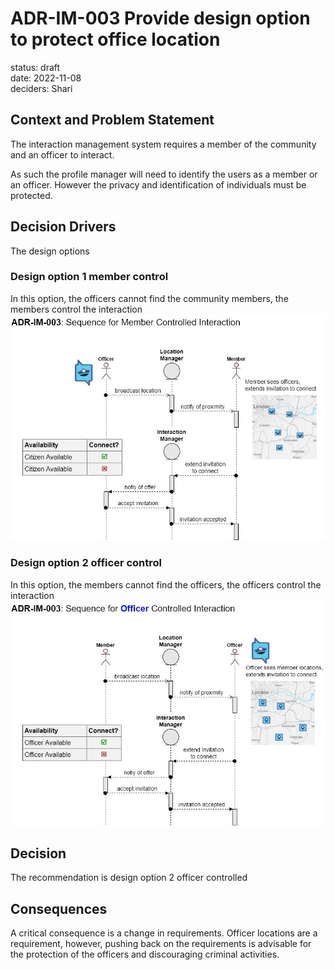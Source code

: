 # ADR-IM-003 Provide design option to protect office location
status: draft  
date: 2022-11-08  
deciders: Shari

## Context and Problem Statement
The interaction management system requires a member of the community and an officer to interact.

As such the profile manager will need to identify the users as a member or an officer.  However the privacy and identification of individuals must be protected.

## Decision Drivers
The design options

### Design option 1 member control
In this option, the officers cannot find the community members, the members control the interaction
![](./member_control.jpg)

### Design option 2 officer control
In this option, the members cannot find the officers, the officers control the interaction
![](./officer_control.jpg)

## Decision
The recommendation is design option 2 officer controlled

## Consequences
A critical consequence is a change in requirements.  Officer locations are a requirement, however, pushing back on the requirements is advisable for the protection of the officers and discouraging criminal activities.

